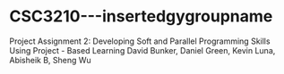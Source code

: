 # CSC3210---insertedgygroupname
Project Assignment 2: Developing Soft and Parallel Programming Skills Using Project - Based Learning
David Bunker, Daniel Green, Kevin Luna, Abisheik B, Sheng Wu
